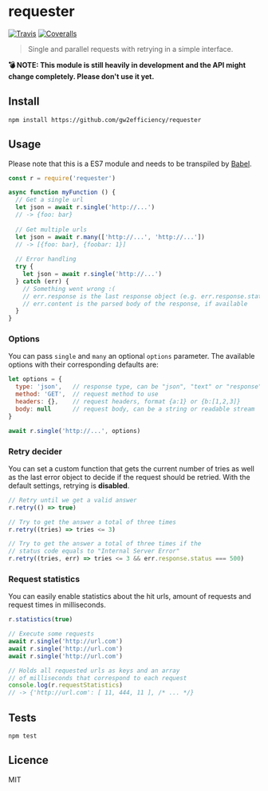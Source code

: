 # requester

[![Travis](https://img.shields.io/travis/gw2efficiency/requester.svg?style=flat-square)](https://travis-ci.org/gw2efficiency/requester)
[![Coveralls](https://img.shields.io/coveralls/gw2efficiency/requester/master.svg?style=flat-square)](https://coveralls.io/github/gw2efficiency/requester?branch=master)

> Single and parallel requests with retrying in a simple interface.

**:bomb: NOTE: This module is still heavily in development and the API might change completely. Please don't use it yet.**

## Install

```
npm install https://github.com/gw2efficiency/requester
```

## Usage

Please note that this is a ES7 module and needs to be transpiled by [Babel](https://github.com/babel/babel).

```js
const r = require('requester')

async function myFunction () {
  // Get a single url
  let json = await r.single('http://...')
  // -> {foo: bar}
	
  // Get multiple urls
  let json = await r.many(['http://...', 'http://...'])
  // -> [{foo: bar}, {foobar: 1}]
	
  // Error handling
  try {
	let json = await r.single('http://...')
  } catch (err) {
	// Something went wrong :(
	// err.response is the last response object (e.g. err.response.status)
	// err.content is the parsed body of the response, if available
  }
}
```

### Options

You can pass `single` and `many` an optional `options` parameter. 
The available options with their corresponding defaults are:

```js
let options = {
  type: 'json',   // response type, can be "json", "text" or "response" (response object)
  method: 'GET',  // request method to use
  headers: {},    // request headers, format {a:1} or {b:[1,2,3]}
  body: null      // request body, can be a string or readable stream
}

await r.single('http://...', options)
```

### Retry decider

You can set a custom function that gets the current number of tries as well as
the last error object to decide if the request should be retried. With the default settings,
retrying is **disabled**.

```js
// Retry until we get a valid answer
r.retry(() => true)

// Try to get the answer a total of three times
r.retry((tries) => tries <= 3)

// Try to get the answer a total of three times if the
// status code equals to "Internal Server Error"
r.retry((tries, err) => tries <= 3 && err.response.status === 500)
```

### Request statistics

You can easily enable statistics about the hit urls, amount of requests and request times in milliseconds.

```js
r.statistics(true)

// Execute some requests
await r.single('http://url.com')
await r.single('http://url.com')
await r.single('http://url.com')

// Holds all requested urls as keys and an array
// of milliseconds that correspond to each request
console.log(r.requestStatistics)
// -> {'http://url.com': [ 11, 444, 11 ], /* ... */}
```

## Tests

```
npm test
```

## Licence

MIT
